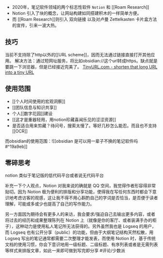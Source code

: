 

- 2020年，笔记软件领域的两个标志性软件 `Notion` 和 [[Roam Research]]
 - Notion 引入了块的概念，让网站构建如同搭建积木的一样简单方便。  
 - 而 [[Roam Research]]则引入 双向链接 以及对卢曼 Zettelkasten 卡片盒方法的宣传，引来一波大热。

## 技巧

当前不支持除了http以外的[[URL scheme]]，因而无法通过链接直接打开其他应用。
解决方法：通过短网址服务，将比如obsidian://这个url转成https。缺点就是要跳一下浏览器，但是已经接近完美了。
[TinyURL.com - shorten that long URL into a tiny URL](https://tinyurl.com/app/myurls)

## 使用范围

- [[个人时间使用的宏观洞察]]
- [[团队信息与知识共享]]
- 个人[[数字花园]]建设
- [[这才是重器轻用，用notion珍藏喜闻乐见的涩涩资源]]
- 是否适合用来剪藏？待问号，搜索太慢了。等好几秒怎么能忍。而且也不支持[[OCR]]

而obsidian的使用范围：![[obsidian 是可以用一辈子不换的笔记软件吗#^19a9eb]]
## 零碎思考
notion 类似于笔记版的低代码平台或者说无代码平台

补充一下个人观点，Notion 对我来说的确就是 QQ 空间，我觉得作者形容得非常贴切。因为 Notion 极为便利的排版和分享功能，使得我在写任何东西时都会下意识地考虑访客的观感，这让我不得不用心斟酌自己的字词是否恰当，是否便于读者理解，可能或多或少也提高了自己的写作能力。

另一方面因为期待会有更多人的来访，我会要求/强迫自己去输出更多内容，或者将过去的经历和成果整理陈列在 Notion 上（就像是你的客厅、或者装满手办的柜子），这种动力是使用私人笔记所无法获得的。另外虽然我也是 Logseq 的用户，而 Logseq 也有公开分享（public）的功能，但由于大纲笔记结构天然松散，用 Logseq 写出的笔记通常都需要二次整理才能发表，而使用 Notion 时，基于传统文档的使用习惯，你会下意识地用一级标题、二级标题、有序列表或者是无需列表等样式来排版文章，如此一来即可做到写完即分享 #评论/少数派